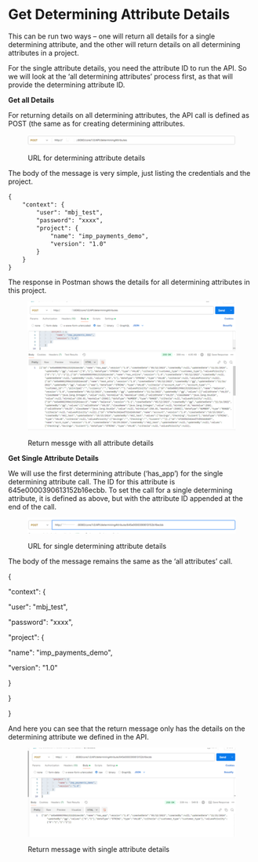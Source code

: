 # Get Determining Attribute Details

This can be run two ways – one will return all details for a single determining attribute, and the other will return details on all determining attributes in a project.

For the single attribute details, you need the attribute ID to run the API.  So we will look at the ‘all determining attributes’ process first, as that will provide the determining attribute ID.

&#x20;

**Get all Details**

&#x20;

For returning details on all determining attributes, the API call is defined as POST (the same as for creating determining attributes.

&#x20;

<figure><img src="../../../../../.gitbook/assets/image (48) (1).png" alt=""><figcaption><p>URL for determining attribute details</p></figcaption></figure>

&#x20;

The body of the message is very simple, just listing the credentials and the project.

&#x20;

```
{
    "context": {
        "user": "mbj_test",
        "password": "xxxx",
        "project": {
            "name": "imp_payments_demo",
            "version": "1.0"
        }
    }
}
```

&#x20;

The response in Postman shows the details for all determining attributes in this project.

&#x20;

<figure><img src="../../../../../.gitbook/assets/image (49) (1).png" alt=""><figcaption><p>Return messge with all attribute details</p></figcaption></figure>

&#x20;

**Get Single Attribute Details**

&#x20;

We will use the first determining attribute (‘has\_app’) for the single determining attribute call.  The ID for this attribute is 645e0000390613152b16ecbb.  To set the call for a single determining attribute, it is defined as above, but with the attribute ID appended at the end of the call.

&#x20;

<figure><img src="../../../../../.gitbook/assets/image (50) (1).png" alt=""><figcaption><p>URL for single determining attribute details</p></figcaption></figure>

&#x20;

The body of the message remains the same as the ‘all attributes’ call.

&#x20;

{

&#x20;   "context": {

&#x20;       "user": "mbj\_test",

&#x20;       "password": "xxxx",

&#x20;       "project": {

&#x20;           "name": "imp\_payments\_demo",

&#x20;           "version": "1.0"

&#x20;       }

&#x20;   }

}

&#x20;

And here you can see that the return message only has the details on the determining attribute we defined in the API.

&#x20;&#x20;

<figure><img src="../../../../../.gitbook/assets/image (51).png" alt=""><figcaption><p>Return message with single attribute details</p></figcaption></figure>
